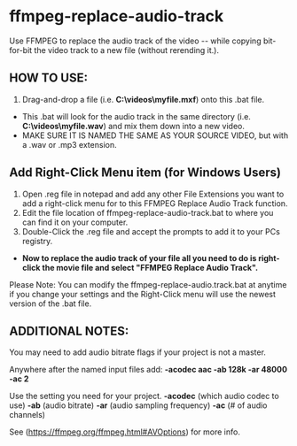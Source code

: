 # ffmpeg-replace-audio-track
Use FFMPEG to replace the audio track of the video -- while copying bit-for-bit the video track to a new file (without rerending it.).

## HOW TO USE:
1. Drag-and-drop a file (i.e. __C:\videos\myfile.mxf__) onto this .bat file. 
 - This .bat will look for the audio track in the same directory (i.e. __C:\videos\myfile.wav__) and mix them down into a new video.
 - MAKE SURE IT IS NAMED THE SAME AS YOUR SOURCE VIDEO, but with a .wav or .mp3 extension.

## Add Right-Click Menu item (for Windows Users)
1. Open .reg file in notepad and add any other File Extensions you want to add a right-click menu for to this FFMPEG Replace Audio Track function.
1. Edit the file location of ffmpeg-replace-audio-track.bat to where you can find it on your computer.
1. Double-Click the .reg file and accept the prompts to add it to your PCs registry.
- __Now to replace the audio track of your file all you need to do is right-click the movie file and select "FFMPEG Replace Audio Track".__

Please Note: You can modify the ffmpeg-replace-audio.track.bat at anytime if you change your settings and the Right-Click menu will use the newest version of the .bat file.

## ADDITIONAL NOTES:
You may need to add audio bitrate flags if your project is not a master.

Anywhere after the named input files add: __-acodec aac -ab 128k -ar 48000 -ac 2__

Use the setting you need for your project. __-acodec__ (which audio codec to use) __-ab__ (audio bitrate) __-ar__ (audio sampling frequency) __-ac__ (# of audio channels)

See (https://ffmpeg.org/ffmpeg.html#AVOptions) for more info.
